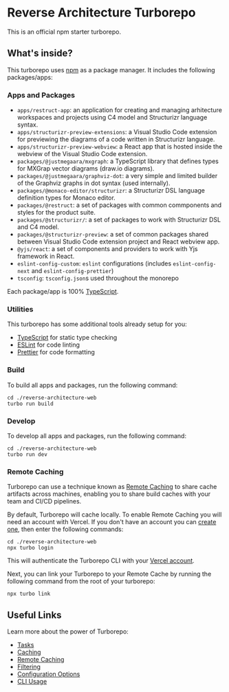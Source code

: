 # Reverse Architecture Turborepo

This is an official npm starter turborepo.

## What's inside?

This turborepo uses [npm](https://www.npmjs.com/) as a package manager. It includes the following packages/apps:

### Apps and Packages

- `apps/restruct-app`: an application for creating and managing arhitecture workspaces and projects using C4 model and Structurizr language syntax.
- `apps/structurizr-preview-extensions`: a Visual Studio Code extension for previewing the diagrams of a code written in Structurizr language.
- `apps/structurizr-preview-webview`: a React app that is hosted inside the webview of the Visual Studio Code extension.
- `packages/@justmegaara/mxgraph`: a TypeScript library that defines types for MXGrap vector diagrams (draw.io diagrams).
- `packages/@justmegaara/graphviz-dot`: a very simple and limited builder of the Graphviz graphs in dot syntax (used internally).
- `packages/@monaco-editor/structurizr`: a Structurizr DSL language definition types for Monaco editor.
- `packages/@restruct`: a set of packages with common commponents and styles for the product suite.
- `packages/@structurizr/`: a set of packages to work with Structurizr DSL and C4 model.
- `packages/@structurizr-preview`: a set of common packages shared between Visual Studio Code extension project and React webview app.
- `@yjs/react`: a set of components and providers to work with Yjs framework in React.
- `eslint-config-custom`: `eslint` configurations (includes `eslint-config-next` and `eslint-config-prettier`)
- `tsconfig`: `tsconfig.json`s used throughout the monorepo

Each package/app is 100% [TypeScript](https://www.typescriptlang.org/).

### Utilities

This turborepo has some additional tools already setup for you:

- [TypeScript](https://www.typescriptlang.org/) for static type checking
- [ESLint](https://eslint.org/) for code linting
- [Prettier](https://prettier.io) for code formatting

### Build

To build all apps and packages, run the following command:

```
cd ./reverse-architecture-web
turbo run build
```

### Develop

To develop all apps and packages, run the following command:

```
cd ./reverse-architecture-web
turbo run dev
```

### Remote Caching

Turborepo can use a technique known as [Remote Caching](https://turbo.build/repo/docs/core-concepts/remote-caching) to share cache artifacts across machines, enabling you to share build caches with your team and CI/CD pipelines.

By default, Turborepo will cache locally. To enable Remote Caching you will need an account with Vercel. If you don't have an account you can [create one](https://vercel.com/signup), then enter the following commands:

```
cd ./reverse-architecture-web
npx turbo login
```

This will authenticate the Turborepo CLI with your [Vercel account](https://vercel.com/docs/concepts/personal-accounts/overview).

Next, you can link your Turborepo to your Remote Cache by running the following command from the root of your turborepo:

```
npx turbo link
```

## Useful Links

Learn more about the power of Turborepo:

- [Tasks](https://turbo.build/repo/docs/core-concepts/monorepos/running-tasks)
- [Caching](https://turbo.build/repo/docs/core-concepts/caching)
- [Remote Caching](https://turbo.build/repo/docs/core-concepts/remote-caching)
- [Filtering](https://turbo.build/repo/docs/core-concepts/monorepos/filtering)
- [Configuration Options](https://turbo.build/repo/docs/reference/configuration)
- [CLI Usage](https://turbo.build/repo/docs/reference/command-line-reference)
